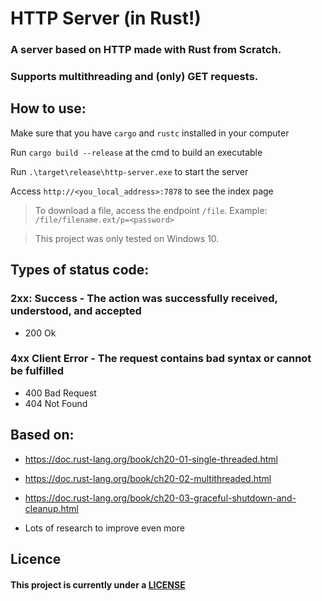 # HTTP Server (in Rust!)

### A server based on HTTP made with Rust from Scratch. 

### Supports multithreading and (only) GET requests.

## How to use:

Make sure that you have `cargo` and `rustc` installed in your computer

Run `cargo build --release` at the cmd to build an executable

Run `.\target\release\http-server.exe` to start the server

Access `http://<you_local_address>:7878` to see the index page

> To download a file, access the endpoint `/file`. Example: `/file/filename.ext/p=<password>`

> This project was only tested on Windows 10.

## Types of status code:

### 2xx: Success - The action was successfully received, understood, and accepted
- 200 Ok

### 4xx Client Error - The request contains bad syntax or cannot be fulfilled
- 400 Bad Request
- 404 Not Found

## Based on:

- https://doc.rust-lang.org/book/ch20-01-single-threaded.html

- https://doc.rust-lang.org/book/ch20-02-multithreaded.html

- https://doc.rust-lang.org/book/ch20-03-graceful-shutdown-and-cleanup.html

- Lots of research to improve even more

## Licence

#### This project is currently under a [LICENSE](LICENSE)
